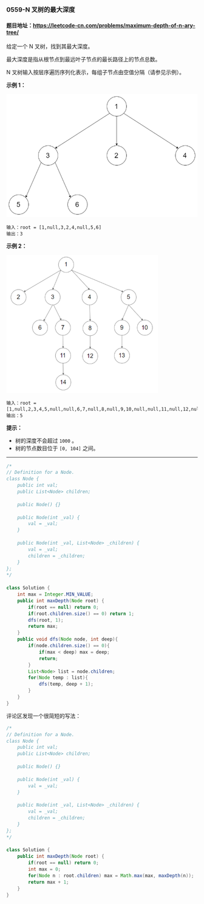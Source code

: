 ### 0559-N 叉树的最大深度

#### 题目地址：https://leetcode-cn.com/problems/maximum-depth-of-n-ary-tree/

给定一个 N 叉树，找到其最大深度。

最大深度是指从根节点到最远叶子节点的最长路径上的节点总数。

N 叉树输入按层序遍历序列化表示，每组子节点由空值分隔（请参见示例）。

 

**示例 1：**

<img src="narytreeexample.png" alt="img" style="zoom: 67%;" />

```
输入：root = [1,null,3,2,4,null,5,6]
输出：3
```

**示例 2：**

<img src="sample_4_964.png" alt="img" style="zoom: 67%;" />

```
输入：root = [1,null,2,3,4,5,null,null,6,7,null,8,null,9,10,null,null,11,null,12,null,13,null,null,14]
输出：5
```

**提示：**

- 树的深度不会超过 `1000` 。
- 树的节点数目位于 `[0, 104]` 之间。

---

``` java
/*
// Definition for a Node.
class Node {
    public int val;
    public List<Node> children;

    public Node() {}

    public Node(int _val) {
        val = _val;
    }

    public Node(int _val, List<Node> _children) {
        val = _val;
        children = _children;
    }
};
*/

class Solution {
    int max = Integer.MIN_VALUE;
    public int maxDepth(Node root) {
        if(root == null) return 0;
        if(root.children.size() == 0) return 1;
        dfs(root, 1);
        return max;
    }
    public void dfs(Node node, int deep){
        if(node.children.size() == 0){
            if(max < deep) max = deep;
            return;
        }
        List<Node> list = node.children;
        for(Node temp : list){
            dfs(temp, deep + 1);
        }
    }
}
```

评论区发现一个很简短的写法：

``` java
/*
// Definition for a Node.
class Node {
    public int val;
    public List<Node> children;

    public Node() {}

    public Node(int _val) {
        val = _val;
    }

    public Node(int _val, List<Node> _children) {
        val = _val;
        children = _children;
    }
};
*/

class Solution {
    public int maxDepth(Node root) {
        if(root == null) return 0;
        int max = 0;
        for(Node n : root.children) max = Math.max(max, maxDepth(n));
        return max + 1;
    }
}
```

